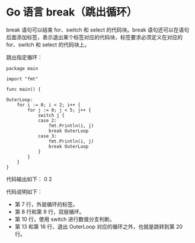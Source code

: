 # Go 语言 break（跳出循环）

break 语句可以结束 for、switch 和 select 的代码块。break 语句还可以在语句后面添加标签，表示退出某个标签对应的代码块，标签要求必须定义在对应的 for、switch 和 select 的代码块上。

跳出指定循环：

```
package main

import "fmt"

func main() {

OuterLoop:
    for i := 0; i < 2; i++ {
        for j := 0; j < 5; j++ {
            switch j {
            case 2:
                fmt.Println(i, j)
                break OuterLoop
            case 3:
                fmt.Println(i, j)
                break OuterLoop
            }
        }
    }
}
```

代码输出如下：
0 2

代码说明如下：

*   第 7 行，外层循环的标签。
*   第 8 行和第 9 行，双层循环。
*   第 10 行，使用 switch 进行数值分支判断。
*   第 13 和第 16 行，退出 OuterLoop 对应的循环之外，也就是跳转到第 20 行。